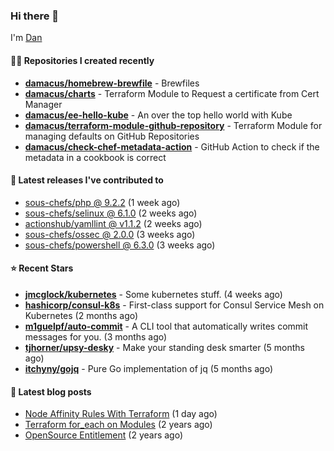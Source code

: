 

### Hi there 👋

I'm [Dan](https://medium.com/@dan.m.webb)

#### 👨‍💻 Repositories I created recently
- **[damacus/homebrew-brewfile](https://github.com/damacus/homebrew-brewfile)** - Brewfiles
- **[damacus/charts](https://github.com/damacus/charts)** - Terraform Module to Request a certificate from Cert Manager
- **[damacus/ee-hello-kube](https://github.com/damacus/ee-hello-kube)** - An over the top hello world with Kube
- **[damacus/terraform-module-github-repository](https://github.com/damacus/terraform-module-github-repository)** - Terraform Module for managing defaults on GitHub Repositories
- **[damacus/check-chef-metadata-action](https://github.com/damacus/check-chef-metadata-action)** - GitHub Action to check if the metadata in a cookbook is correct

#### 🚀 Latest releases I've contributed to


- [sous-chefs/php @ 9.2.2](https://github.com/sous-chefs/php/releases/tag/9.2.2) (1 week ago)
- [sous-chefs/selinux @ 6.1.0](https://github.com/sous-chefs/selinux/releases/tag/6.1.0) (2 weeks ago)
- [actionshub/yamllint @ v1.1.2](https://github.com/actionshub/yamllint/releases/tag/v1.1.2) (2 weeks ago)
- [sous-chefs/ossec @ 2.0.0](https://github.com/sous-chefs/ossec/releases/tag/2.0.0) (3 weeks ago)
- [sous-chefs/powershell @ 6.3.0](https://github.com/sous-chefs/powershell/releases/tag/6.3.0) (3 weeks ago)

#### ⭐ Recent Stars


- **[jmcglock/kubernetes](https://github.com/jmcglock/kubernetes)** - Some kubernetes stuff. (4 weeks ago)
- **[hashicorp/consul-k8s](https://github.com/hashicorp/consul-k8s)** - First-class support for Consul Service Mesh on Kubernetes (2 months ago)
- **[m1guelpf/auto-commit](https://github.com/m1guelpf/auto-commit)** - A CLI tool that automatically writes commit messages for you. (3 months ago)
- **[tjhorner/upsy-desky](https://github.com/tjhorner/upsy-desky)** - Make your standing desk smarter (5 months ago)
- **[itchyny/gojq](https://github.com/itchyny/gojq)** - Pure Go implementation of jq (5 months ago)

#### 📄 Latest blog posts
- [Node Affinity Rules With Terraform](https://medium.com/@dan.m.webb/node-affinity-rules-with-terraform-a0766e0bb1da?source=rss-bbba9c670f6e------2) (1 day ago)
- [Terraform for_each on Modules](https://medium.com/@dan.m.webb/terraform-for-each-on-modules-bcf17c97e9ff?source=rss-bbba9c670f6e------2) (2 years ago)
- [OpenSource Entitlement](https://medium.com/@dan.m.webb/opensource-entitlement-f4584a035063?source=rss-bbba9c670f6e------2) (2 years ago)
